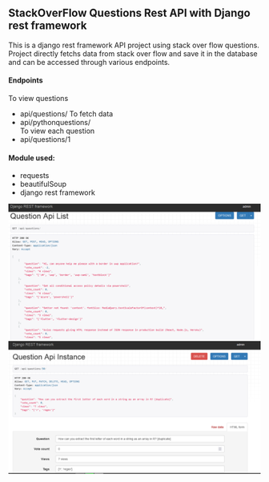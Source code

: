 ## StackOverFlow Questions Rest API with Django rest framework

This is a django rest framework API project using stack over flow questions.
Project directly fetchs data from stack over flow and save it in the database and can be accessed through various endpoints.

#### Endpoints
To view questions
- api/questions/
To fetch data
- api/pythonquestions/  
To view each question
- api/questions/1

#### Module used:
- requests
- beautifulSoup
- django rest framework


![image](https://github.com/Siddharthbadal/stackOverFlow-RestAPI/blob/main/images/one.png?raw=True)
![image](https://github.com/Siddharthbadal/stackOverFlow-RestAPI/blob/main/images/two.png?raw.True)
